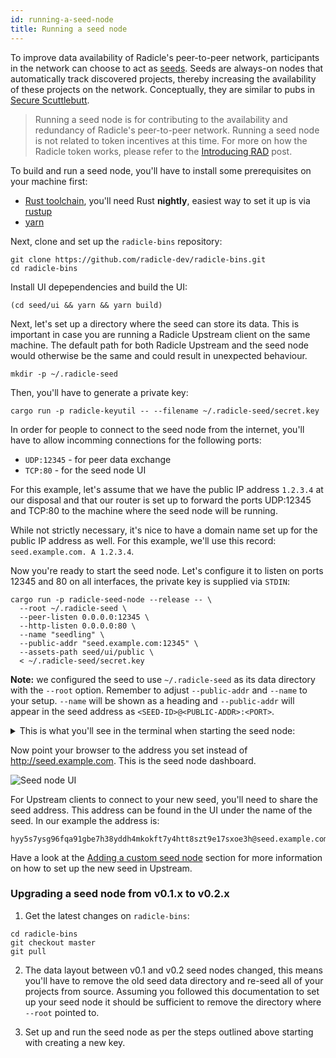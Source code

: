 ```yaml
---
id: running-a-seed-node
title: Running a seed node
---
```


To improve data availability of Radicle's peer-to-peer network, participants in
the network can choose to act as [seeds][se]. Seeds are always-on nodes that
automatically track discovered projects, thereby increasing the availability of
these projects on the network. Conceptually, they are similar to pubs in [Secure
Scuttlebutt][ss].

> Running a seed node is for contributing to the availability
> and redundancy of Radicle's peer-to-peer network. Running a seed node is not
> related to token incentives at this time. For more on how the Radicle token
> works, please refer to the [Introducing RAD][ir] post.

To build and run a seed node, you'll have to install some prerequisites on your
machine first:

  - [Rust toolchain][ru], you'll need Rust **nightly**, easiest way to set it
    up is via [rustup][rp]
  - [yarn][ya]

Next, clone and set up the `radicle-bins` repository:

    git clone https://github.com/radicle-dev/radicle-bins.git
    cd radicle-bins

Install UI depependencies and build the UI:

    (cd seed/ui && yarn && yarn build)

Next, let's set up a directory where the seed can store its data. This is
important in case you are running a Radicle Upstream client on the same machine.
The default path for both Radicle Upstream and the seed node would otherwise be
the same and could result in unexpected behaviour.

    mkdir -p ~/.radicle-seed

Then, you'll have to generate a private key:

    cargo run -p radicle-keyutil -- --filename ~/.radicle-seed/secret.key

In order for people to connect to the seed node from the internet, you'll have
to allow incomming connections for the following ports:

  - `UDP:12345`  - for peer data exchange
  - `TCP:80`     - for the seed node UI

For this example, let's assume that we have the public IP address `1.2.3.4` at
our disposal and that our router is set up to forward the ports UDP:12345 and
TCP:80 to the machine where the seed node will be running.

While not strictly necessary, it's nice to have a domain name set up for the
public IP address as well. For this example, we'll use this record:
`seed.example.com. A 1.2.3.4`.

Now you're ready to start the seed node. Let's configure it to listen on ports
12345 and 80 on all interfaces, the private key is supplied via `STDIN`:

    cargo run -p radicle-seed-node --release -- \
      --root ~/.radicle-seed \
      --peer-listen 0.0.0.0:12345 \
      --http-listen 0.0.0.0:80 \
      --name "seedling" \
      --public-addr "seed.example.com:12345" \
      --assets-path seed/ui/public \
      < ~/.radicle-seed/secret.key

**Note:** we configured the seed to use `~/.radicle-seed` as its data directory
with the `--root` option. Remember to adjust `--public-addr` and `--name` to
your setup. `--name` will be shown as a heading and `--public-addr` will appear
in the seed address as `<SEED-ID>@<PUBLIC-ADDR>:<PORT>`.

<details>
  <summary>
    This is what you'll see in the terminal when starting the seed node:
  </summary>

    $ cargo run -p radicle-seed-node --release -- \
      --root ~/.radicle-seed \
      --peer-listen 0.0.0.0:12345 \
      --http-listen 0.0.0.0:80 \
      --name "seedling" \
      --public-addr "seed.example.com:12345" \
      --assets-path seed/ui/public \
      < ~/.radicle-seed/secret.key
        Finished release [optimized] target(s) in 0.19s
         Running `target/release/radicle-seed-node --root /Users/rudolfs/.radicle-seed --peer-listen '0.0.0.0:12345' --http-listen '0.0.0.0:80' --name seedling --public-addr 'seed.example.com:12345' --assets-path seed/ui/public`
    Nov 12 10:48:03.758  INFO radicle_seed: Initializing tracker to track everything..
    Nov 12 10:48:03.758  INFO Protocol::run{local.id=hyy5s7ysg96fqa91gbe7h38yddh4mkokft7y4htt8szt9e17sxoe3h local.addr=0.0.0.0:12345}: librad::net::protocol: Listening
    Nov 12 10:48:03.760  INFO Server::run{addr=0.0.0.0:80}: warp::server: listening on http://0.0.0.0:80
    Nov 12 10:48:03.760  INFO radicle_seed_node::frontend: Listening(0.0.0.0:12345)
</details>

Now point your browser to the address you set instead of http://seed.example.com. This is the seed node dashboard.

![Seed node UI][sn]

For Upstream clients to connect to your new seed, you'll need to share the seed
address. This address can be found in the UI under the name of the seed. In our
example the address is:

    hyy5s7ysg96fqa91gbe7h38yddh4mkokft7y4htt8szt9e17sxoe3h@seed.example.com:12345

Have a look at the [Adding a custom seed node][ad] section for more information
on how to set up the new seed in Upstream.

### Upgrading a seed node from v0.1.x to v0.2.x

1. Get the latest changes on `radicle-bins`:
```
cd radicle-bins
git checkout master
git pull
```

2. The data layout between v0.1 and v0.2 seed nodes changed, this means you'll
   have to remove the old seed data directory and re-seed all of your projects
   from source. Assuming you followed this documentation to set up your seed
   node it should be sufficient to remove the directory where `--root` pointed
   to.

3. Set up and run the seed node as per the steps outlined above starting with
   creating a new key.


[ad]: using-radicle/adding-a-seed-node.md
[se]: understanding-radicle/glossary.md/#seed

[sn]: /img/seed-node-ui.png

[rp]: https://rustup.rs
[ru]: https://www.rust-lang.org/tools/install
[ss]: https://scuttlebutt.nz
[ya]: https://yarnpkg.com/getting-started/install
[ir]: https://radicle.xyz/blog/introducing-rad.html
